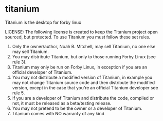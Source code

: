 # titanium
Titanium is the desktop for forby linux

LICENSE:
The following license is created to keep the Titanium project open sourced, but protected. To use Titanium you must follow these set rules.

1. Only the owner/author, Noah B. Mitchell, may sell Titanium, no one else may sell Titanium.
2. You may distribute Titanium, but only to those running Forby Linux (see rule 3).
3. Titanium may only be run on Forby Linux, in exception if you are an official developer of Titanium.
4. You may not distribute a modified version of Titanium, in example you may not change Titanium source code and then distribute the modified version, except in the case that you're an official Titanium developer see rule 5.
5. If you are a developer of Titanium and distribute the code, compiled or not, it must be released as a beta/testing release.
6. You may not pretend to be the owner or a developer of Titanium.
7. Titanium comes with NO warranty of any kind.
